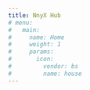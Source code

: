 ```yaml
---
title: NnyX Hub
# menu:
#   main:
#     name: Home
#     weight: 1
#     params:
#       icon:
#         vendor: bs
#         name: house
---
```

